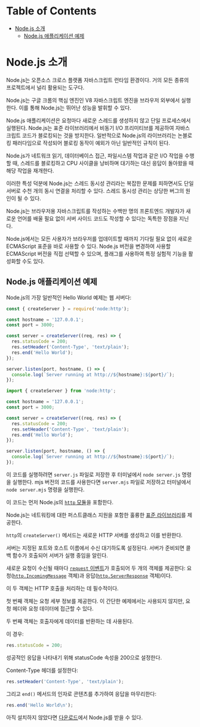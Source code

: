 # Table of Contents

- [Node.js 소개](#nodejs-소개)
  - [Node.js 애플리케이션 예제](#nodejs-애플리케이션-예제)

# Node.js 소개

Node.js는 오픈소스 크로스 플랫폼 자바스크립트 런타임 환경이다. 거의 모든 종류의 프로젝트에서 널리 활용되는 도구다.

Node.js는 구글 크롬의 핵심 엔진인 V8 자바스크립트 엔진을 브라우저 외부에서 실행한다. 이를 통해 Node.js는 뛰어난 성능을 발휘할 수 있다.

Node.js 애플리케이션은 요청마다 새로운 스레드를 생성하지 않고 단일 프로세스에서 실행된다. Node.js는 표준 라이브러리에서 비동기 I/O 프리미티브를 제공하여 자바스크립트 코드가 블로킹되는 것을 방지한다. 일반적으로 Node.js의 라이브러리는 논블로킹 패러다임으로 작성되어 블로킹 동작이 예외가 아닌 일반적인 규칙이 된다.

Node.js가 네트워크 읽기, 데이터베이스 접근, 파일시스템 작업과 같은 I/O 작업을 수행할 때, 스레드를 블로킹하고 CPU 사이클을 낭비하며 대기하는 대신 응답이 돌아왔을 때 해당 작업을 재개한다.

이러한 특성 덕분에 Node.js는 스레드 동시성 관리라는 복잡한 문제를 피하면서도 단일 서버로 수천 개의 동시 연결을 처리할 수 있다. 스레드 동시성 관리는 상당한 버그의 원인이 될 수 있다.

Node.js는 브라우저용 자바스크립트를 작성하는 수백만 명의 프론트엔드 개발자가 새로운 언어를 배울 필요 없이 서버 사이드 코드도 작성할 수 있다는 독특한 장점을 지닌다.

Node.js에서는 모든 사용자가 브라우저를 업데이트할 때까지 기다릴 필요 없이 새로운 ECMAScript 표준을 바로 사용할 수 있다. Node.js 버전을 변경하여 사용할 ECMAScript 버전을 직접 선택할 수 있으며, 플래그를 사용하여 특정 실험적 기능을 활성화할 수도 있다.

## Node.js 애플리케이션 예제

Node.js의 가장 일반적인 Hello World 예제는 웹 서버다:

```js
const { createServer } = require('node:http');

const hostname = '127.0.0.1';
const port = 3000;

const server = createServer((req, res) => {
  res.statusCode = 200;
  res.setHeader('Content-Type', 'text/plain');
  res.end('Hello World');
});

server.listen(port, hostname, () => {
  console.log(`Server running at http://${hostname}:${port}/`);
});
```

```js
import { createServer } from 'node:http';

const hostname = '127.0.0.1';
const port = 3000;

const server = createServer((req, res) => {
  res.statusCode = 200;
  res.setHeader('Content-Type', 'text/plain');
  res.end('Hello World');
});

server.listen(port, hostname, () => {
  console.log(`Server running at http://${hostname}:${port}/`);
});
```

이 코드를 실행하려면 `server.js` 파일로 저장한 후 터미널에서 `node server.js` 명령을 실행한다.
mjs 버전의 코드를 사용한다면 `server.mjs` 파일로 저장하고 터미널에서 `node server.mjs` 명령을 실행한다.

이 코드는 먼저 Node.js의 [`http` 모듈](https://nodejs.org/api/http.html)을 포함한다.

Node.js는 네트워킹에 대한 퍼스트클래스 지원을 포함한 훌륭한 [표준 라이브러리](https://nodejs.org/api/)를 제공한다.

`http`의 `createServer()` 메서드는 새로운 HTTP 서버를 생성하고 이를 반환한다.

서버는 지정된 포트와 호스트 이름에서 수신 대기하도록 설정된다. 서버가 준비되면 콜백 함수가 호출되어 서버가 실행 중임을 알린다.

새로운 요청이 수신될 때마다 [`request` 이벤트](https://nodejs.org/api/http.html#http_event_request)가 호출되어 두 개의 객체를 제공한다: 요청([`http.IncomingMessage`](https://nodejs.org/api/http.html#http_class_http_incomingmessage) 객체)과 응답([`http.ServerResponse`](https://nodejs.org/api/http.html#http_class_http_serverresponse) 객체)이다.

이 두 객체는 HTTP 호출을 처리하는 데 필수적이다.

첫 번째 객체는 요청 세부 정보를 제공한다. 이 간단한 예제에서는 사용되지 않지만, 요청 헤더와 요청 데이터에 접근할 수 있다.

두 번째 객체는 호출자에게 데이터를 반환하는 데 사용된다.

이 경우:

```js
res.statusCode = 200;
```

성공적인 응답을 나타내기 위해 statusCode 속성을 200으로 설정한다.

Content-Type 헤더를 설정한다:

```js
res.setHeader('Content-Type', 'text/plain');
```

그리고 `end()` 메서드의 인자로 콘텐츠를 추가하여 응답을 마무리한다:

```js
res.end('Hello World\n');
```

아직 설치하지 않았다면 [다운로드](https://nodejs.org/en/download)에서 Node.js를 받을 수 있다.